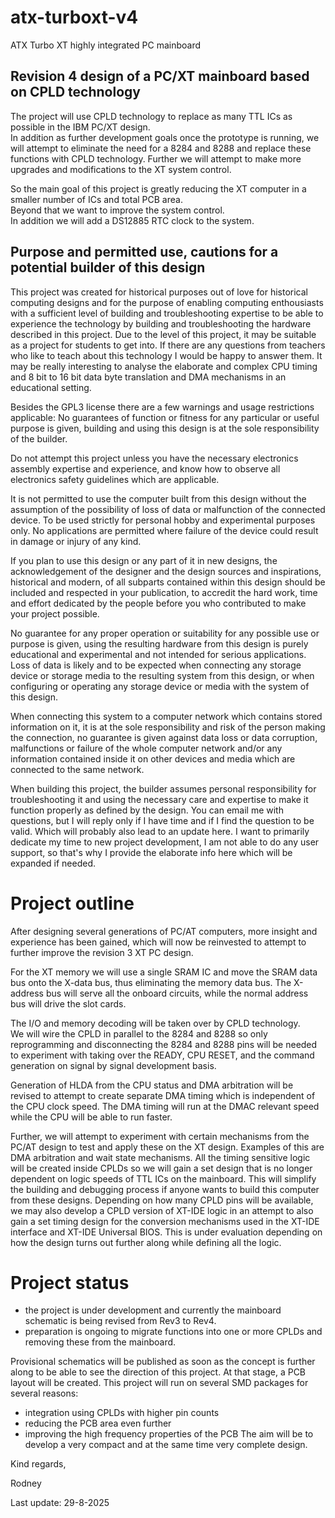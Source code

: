 # atx-turboxt-v4
ATX Turbo XT highly integrated PC mainboard

## Revision 4 design of a PC/XT mainboard based on CPLD technology  
The project will use CPLD technology to replace as many TTL ICs as possible in the IBM PC/XT design.  
In addition as further development goals once the prototype is running, we will attempt to eliminate the need for a 8284 and 8288 and replace these functions with CPLD technology. Further we will attempt to make more upgrades and modifications to the XT system control.  

So the main goal of this project is greatly reducing the XT computer in a smaller number of ICs and total PCB area.  
Beyond that we want to improve the system control.  
In addition we will add a DS12885 RTC clock to the system.

## Purpose and permitted use, cautions for a potential builder of this design
This project was created for historical purposes out of love for historical computing designs and for the purpose of enabling computing enthousiasts with a sufficient level of building and troubleshooting expertise to be able to experience the technology by building and troubleshooting the hardware described in this project. Due to the level of this project, it may be suitable as a project for students to get into. If there are any questions from teachers who like to teach about this technology I would be happy to answer them. It may be really interesting to analyse the elaborate and complex CPU timing and 8 bit to 16 bit data byte translation and DMA mechanisms in an educational setting.

Besides the GPL3 license there are a few warnings and usage restrictions applicable:
No guarantees of function or fitness for any particular or useful purpose is given, building and using this design is at the sole responsibility of the builder.

Do not attempt this project unless you have the necessary electronics assembly expertise and experience, and know how to observe all electronics safety guidelines which are applicable.

It is not permitted to use the computer built from this design without the assumption of the possibility of loss of data or malfunction of the connected device. To be used strictly for personal hobby and experimental purposes only. No applications are permitted where failure of the device could result in damage or injury of any kind.

If you plan to use this design or any part of it in new designs, the acknowledgement of the designer and the design sources and inspirations, historical and modern, of all subparts contained within this design should be included and respected in your publication, to accredit the hard work, time and effort dedicated by the people before you who contributed to make your project possible.

No guarantee for any proper operation or suitability for any possible use or purpose is given, using the resulting hardware from this design is purely educational and experimental and not intended for serious applications. Loss of data is likely and to be expected when connecting any storage device or storage media to the resulting system from this design, or when configuring or operating any storage device or media with the system of this design.

When connecting this system to a computer network which contains stored information on it, it is at the sole responsibility and risk of the person making the connection, no guarantee is given against data loss or data corruption, malfunctions or failure of the whole computer network and/or any information contained inside it on other devices and media which are connected to the same network.

When building this project, the builder assumes personal responsibility for troubleshooting it and using the necessary care and expertise to make it function properly as defined by the design. You can email me with questions, but I will reply only if I have time and if I find the question to be valid. Which will probably also lead to an update here. I want to primarily dedicate my time to new project development, I am not able to do any user support, so that's why I provide the elaborate info here which will be expanded if needed.

# Project outline
After designing several generations of PC/AT computers, more insight and experience has been gained, which will now be reinvested to attempt to further improve the revision 3 XT PC design.  

For the XT memory we will use a single SRAM IC and move the SRAM data bus onto the X-data bus, thus eliminating the memory data bus.
The X-address bus will serve all the onboard circuits, while the normal address bus will drive the slot cards.

The I/O and memory decoding will be taken over by CPLD technology.  
We will wire the CPLD in parallel to the 8284 and 8288 so only reprogramming and disconnecting the 8284 and 8288 pins will be needed to experiment with taking over the READY, CPU RESET, and the command generation on signal by signal development basis.

Generation of HLDA from the CPU status and DMA arbitration will be revised to attempt to create separate DMA timing which is independent of the CPU clock speed.
The DMA timing will run at the DMAC relevant speed while the CPU will be able to run faster.

Further, we will attempt to experiment with certain mechanisms from the PC/AT design to test and apply these on the XT design.
Examples of this are DMA arbitration and wait state mechanisms.
All the timing sensitive logic will be created inside CPLDs so we will gain a set design that is no longer dependent on logic speeds of TTL ICs on the mainboard. This will simplify the building and debugging process if anyone wants to build this computer from these designs.
Depending on how many CPLD pins will be available, we may also develop a CPLD version of XT-IDE logic in an attempt to also gain a set timing design for the conversion mechanisms used in the XT-IDE interface and XT-IDE Universal BIOS. This is under evaluation depending on how the design turns out further along while defining all the logic.

# Project status  
- the project is under development and currently the mainboard schematic is being revised from Rev3 to Rev4.
- preparation is ongoing to migrate functions into one or more CPLDs and removing these from the mainboard.

Provisional schematics will be published as soon as the concept is further along to be able to see the direction of this project.
At that stage, a PCB layout will be created.
This project will run on several SMD packages for several reasons:
- integration using CPLDs with higher pin counts
- reducing the PCB area even further
- improving the high frequency properties of the PCB
The aim will be to develop a very compact and at the same time very complete design.

Kind regards,

Rodney

Last update: 29-8-2025
